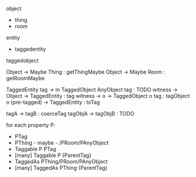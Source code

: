 

object
  - thing
  - room

entity
  - taggedentity

taggedobject


Object -> Maybe Thing : getThingMaybe
Object -> Maybe Room : getRoomMaybe

TaggedEntity tag -> m TaggedObject AnyObject tag : TODO
witness -> Object -> TaggedEntity : tag
witness -> o -> TaggedObject o tag : tagObject
o (pre-tagged) -> TaggedEntity : toTag

tagA -> tagB : coerceTag
tagObjA -> tagObjB : TODO

for each property P:
- PTag
- PThing - maybe - /PRoom/PAnyObject
- Taggable P PTag
- [many] Taggable P {ParentTag}
- TaggedAs PThing/PRoom/PAnyObject
- [many] TaggedAs PThing {ParentTag}
